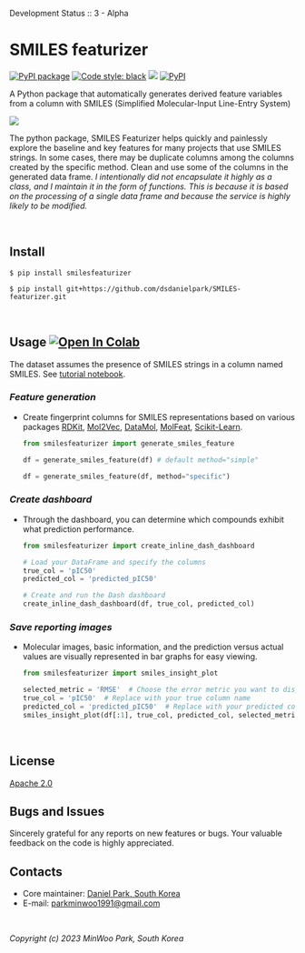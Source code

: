 Development Status :: 3 - Alpha


# SMILES featurizer

<p align="left">
<a href="https://github.com/dsdanielpark/smiles-featurizer"><img alt="PyPI package" src="https://img.shields.io/badge/pypi-SMILES featurizer-black"></a>
<a href="https://github.com/psf/black"><img alt="Code style: black" src="https://img.shields.io/badge/code%20style-black-000000.svg"></a>
<a href="https://hits.seeyoufarm.com"><img src="https://hits.seeyoufarm.com/api/count/incr/badge.svg?url=https%3A%2F%2Fgithub.com%2Fdsdanielpark%2FSMILES-featurizer&count_bg=%23000000&title_bg=%23555555&icon=&icon_color=%23E7E7E7&title=hits&edge_flat=false"/></a>
<a href="https://pypi.org/project/smilesfeaturizer/"><img alt="PyPI" src="https://img.shields.io/pypi/v/smilesfeaturizer"></a>
</p>

A Python package that automatically generates derived feature variables from a column with SMILES (Simplified Molecular-Input Line-Entry System)

![](./assets/smilesfeaturizer.gif)


The python package, SMILES Featurizer helps quickly and painlessly explore the baseline and key features for many projects that use SMILES strings. In some cases, there may be duplicate columns among the columns created by the specific method. Clean and use some of the columns in the generated data frame. *I intentionally did not encapsulate it highly as a class, and I maintain it in the form of functions. This is because it is based on the processing of a single data frame and because the service is highly likely to be modified.*

<br>

## Install
```
$ pip install smilesfeaturizer
```
```
$ pip install git+https://github.com/dsdanielpark/SMILES-featurizer.git
```
<br>

## Usage [![Open In Colab](https://colab.research.google.com/assets/colab-badge.svg)](https://drive.google.com/file/d/1BHTtOEvl577FyrQ5kLK-yJ9h9EDVUvGg/view?usp=sharing) 
The dataset assumes the presence of SMILES strings in a column named SMILES. See [tutorial notebook](https://github.com/dsdanielpark/SMILES-featurizer/blob/main/tutorial.ipynb).
### *Feature generation*
- Create fingerprint columns for SMILES representations based on various packages [RDKit](https://www.rdkit.org/), [Mol2Vec](https://github.com/samoturk/mol2vec), [DataMol](https://github.com/datamolorg/datamol), [MolFeat](https://github.com/cplassier/molfeat), [Scikit-Learn](https://scikit-learn.org/stable/).

    ```python
    from smilesfeaturizer import generate_smiles_feature

    df = generate_smiles_feature(df) # default method="simple"

    df = generate_smiles_feature(df, method="specific") 
    ```

### *Create dashboard* 
- Through the dashboard, you can determine which compounds exhibit what prediction performance. 

    ```python
    from smilesfeaturizer import create_inline_dash_dashboard

    # Load your DataFrame and specify the columns
    true_col = 'pIC50'
    predicted_col = 'predicted_pIC50'

    # Create and run the Dash dashboard
    create_inline_dash_dashboard(df, true_col, predicted_col)
    ```

### *Save reporting images*
- Molecular images, basic information, and the prediction versus actual values are visually represented in bar graphs for easy viewing.
    ```python
    from smilesfeaturizer import smiles_insight_plot

    selected_metric = 'RMSE'  # Choose the error metric you want to display
    true_col = 'pIC50'  # Replace with your true column name
    predicted_col = 'predicted_pIC50'  # Replace with your predicted column name
    smiles_insight_plot(df[:1], true_col, predicted_col, selected_metric, 'output_folder', show=True)
    ```

<br>

## License
[Apache 2.0](https://opensource.org/license/apache-2-0/) <br>


## Bugs and Issues
Sincerely grateful for any reports on new features or bugs. Your valuable feedback on the code is highly appreciated.

## Contacts
- Core maintainer: [Daniel Park, South Korea](https://github.com/DSDanielPark) <br>
- E-mail: parkminwoo1991@gmail.com <br>

<br>

*Copyright (c) 2023 MinWoo Park, South Korea*<br>
